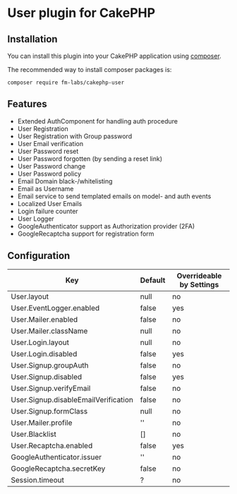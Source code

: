 # User plugin for CakePHP

## Installation

You can install this plugin into your CakePHP application using [composer](http://getcomposer.org).

The recommended way to install composer packages is:

```
composer require fm-labs/cakephp-user
```

## Features

* Extended AuthComponent for handling auth procedure
* User Registration
* User Registration with Group password
* User Email verification
* User Password reset
* User Password forgotten (by sending a reset link)
* User Password change
* User Password policy
* Email Domain black-/whitelisting
* Email as Username
* Email service to send templated emails on model- and auth events
* Localized User Emails
* Login failure counter
* User Logger
* GoogleAuthenticator support as Authorization provider (2FA)
* GoogleRecaptcha support for registration form

## Configuration

Key                                     | Default       | Overrideable by Settings
---                                     | ---           | --- 
User.layout                             | null          | no
User.EventLogger.enabled                | false         | yes
User.Mailer.enabled                     | false         | no
User.Mailer.className                   | null          | no
User.Login.layout                       | null          | no
User.Login.disabled                     | false         | yes
User.Signup.groupAuth                   | false         | no
User.Signup.disabled                    | false         | yes
User.Signup.verifyEmail                 | false         | no
User.Signup.disableEmailVerification    | false         | no
User.Signup.formClass                   | null          | no
User.Mailer.profile                     | ''            | no
User.Blacklist                          | []            | no
User.Recaptcha.enabled                  | false         | yes
GoogleAuthenticator.issuer              | ''            | no
GoogleRecaptcha.secretKey               | false         | no
Session.timeout                         | ?             | no
